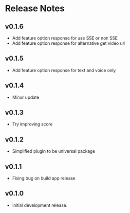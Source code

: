 # Release Notes

## v0.1.6

* Add feature option response for use SSE or non SSE
* Add feature option response for alternative get video url

## v0.1.5

* Add feature option response for text and voice only

## v0.1.4

* Minor update

## v0.1.3

* Try improving score

## v0.1.2

* Simplified plugin to be universal package

## v0.1.1

* Fixing bug on build app release

## v0.1.0

* Initial development release.